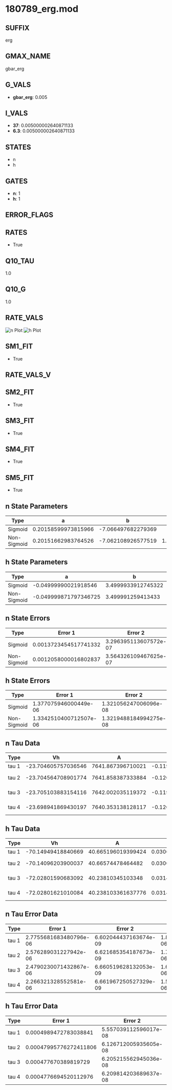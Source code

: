 # 180789_erg.mod

## SUFFIX

erg

## GMAX_NAME

gbar_erg

## G_VALS

- **gbar_erg**: 0.005

## I_VALS

- **37**: 0.005000002640871133
- **6.3**: 0.005000002640871133

## STATES

- n
- h

## GATES

- **n**: 1
- **h**: 1

## ERROR_FLAGS


## RATES

- True

## Q10_TAU

1.0

## Q10_G

1.0

## RATE_VALS

![n Plot](/Users/pbozelos/Dropbox/icg-Chai-Panos/supermodels/output_markdown_files/K/180789_erg.mod/images/n.png)
![h Plot](/Users/pbozelos/Dropbox/icg-Chai-Panos/supermodels/output_markdown_files/K/180789_erg.mod/images/h.png)

## SM1_FIT

- True

## RATE_VALS_V

## SM2_FIT

- True

## SM3_FIT

- True

## SM4_FIT

- True

## SM5_FIT

- True

## n State Parameters

| Type | a | b | c | d |
| --- | --- | --- | --- | --- |
| Sigmoid | 0.20158599973815966 | -7.066497682279369 |
| Non-Sigmoid | 0.20151662983764526 | -7.062108926577519 | 1.0001508192951554 | 0.00025101940440646904 |

## h State Parameters

| Type | a | b | c | d |
| --- | --- | --- | --- | --- |
| Sigmoid | -0.04999990021918546 | 3.4999933912745322 |
| Non-Sigmoid | -0.049999871797346725 | 3.499991259413433 | 1.0000002264955983 | -1.5509166284501896e-07 |

## n State Errors

| Type | Error 1 | Error 2 | Error 3 |
| --- | --- | --- | --- |
| Sigmoid | 0.0013723454517741332 | 3.296395113607572e-07 | 0.0008654076900580121 |
| Non-Sigmoid | 0.0012058000016802837 | 3.564326109467625e-07 | 0.0007603833224186083 |

## h State Errors

| Type | Error 1 | Error 2 | Error 3 |
| --- | --- | --- | --- |
| Sigmoid | 1.377075946000449e-06 | 1.321056247006096e-08 | 9.958504594733123e-07 |
| Non-Sigmoid | 1.3342510400712507e-06 | 1.3219488184994275e-08 | 9.64881069317049e-07 |

## n Tau Data

| Type | Vh | A | b1 | b2 | c1 | c2 | d1 | d2 | e1 | e2 |
| --- | --- | --- | --- | --- | --- | --- | --- | --- | --- | --- |
| tau 1 | -23.704605757036546 | 7641.867396710021 | -0.11999996853253776 | -0.04999984675752475 |
| tau 2 | -23.704564708901774 | 7641.858387333884 | -0.12000076075362134 | 3.619133653042044e-08 | -0.04999979702257788 | -1.1561223160725871e-09 |
| tau 3 | -23.705103883154116 | 7642.002035119372 | -0.11999550588893147 | -2.1592412213200017e-07 | 4.434443883619696e-09 | -0.0500025344218121 | -5.504142953700811e-08 | -3.408706949075095e-10 |
| tau 4 | -23.698941869430197 | 7640.353138128117 | -0.12004890583814916 | 2.2144073183272973e-06 | -5.269625201711476e-08 | 5.468031563849463e-10 | -0.04996662265033889 | 8.979083075037214e-07 | 1.1059251461625382e-08 | 5.1069497157845996e-11 |

## h Tau Data

| Type | Vh | A | b1 | b2 | c1 | c2 | d1 | d2 | e1 | e2 |
| --- | --- | --- | --- | --- | --- | --- | --- | --- | --- | --- |
| tau 1 | -70.14949418840669 | 40.665196019399424 | 0.030006365245587686 | 0.01998986333759064 |
| tau 2 | -70.14096203900037 | 40.66574478464482 | 0.030017588389246237 | 7.103779196959769e-07 | 0.020003921070483696 | -1.2568175604240847e-07 |
| tau 3 | -72.02801590683092 | 40.23810345103348 | 0.03140897832847908 | 2.008881509156681e-05 | 1.4511219661305238e-07 | 0.01904137462436245 | 6.5701490690876925e-06 | -1.600090213689989e-08 |
| tau 4 | -72.02801621010084 | 40.238103361637776 | 0.03140897819235911 | 2.008880035139542e-05 | 1.4511166013016818e-07 | 3.165995058502819e-13 | 0.019041374768516636 | 6.5701516223115636e-06 | -1.6000874004726856e-08 | -1.010818210854275e-14 |

## n Tau Error Data

| Type | Error 1 | Error 2 | Error 3 |
| --- | --- | --- | --- |
| tau 1 | 2.7755681683480796e-06 | 6.602044437163674e-09 | 1.8633024803495389e-06 |
| tau 2 | 2.576289031227942e-06 | 6.621685354187673e-09 | 1.7295218315035541e-06 |
| tau 3 | 2.4790230071432867e-06 | 6.660519628132053e-09 | 1.664224921848281e-06 |
| tau 4 | 2.266321328552581e-06 | 6.661967250527329e-09 | 1.521433413496154e-06 |

## h Tau Error Data

| Type | Error 1 | Error 2 | Error 3 |
| --- | --- | --- | --- |
| tau 1 | 0.0004989472783038841 | 5.557039112596017e-08 | 0.00018953072301866795 |
| tau 2 | 0.00047995776272411806 | 6.126712005935605e-08 | 0.0001823173424189339 |
| tau 3 | 0.000477670389819729 | 6.205215562945036e-08 | 0.00018144845815153018 |
| tau 4 | 0.0004776694520112976 | 6.209814203689637e-08 | 0.0001814481019144731 |

